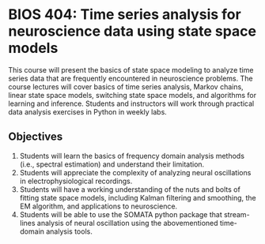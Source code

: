 # BIOS 404: Time series analysis for neuroscience data using state space models

This course will present the basics of state space modeling to analyze time series
data that are frequently encountered in neuroscience problems. The course
lectures will cover basics of time series analysis, Markov chains, linear state space
models, switching state space models, and algorithms for learning and inference.
Students and instructors will work through practical data analysis exercises in
Python in weekly labs.

## Objectives
1. Students will learn the basics of frequency domain analysis methods (i.e.,
spectral estimation) and understand their limitation.
2. Students will appreciate the complexity of analyzing neural oscillations in
electrophysiological recordings.
3. Students will have a working understanding of the nuts and bolts of fitting
state space models, including Kalman filtering and smoothing, the EM
algorithm, and applications to neuroscience.
4. Students will be able to use the SOMATA python package that stream-
lines analysis of neural oscillation using the abovementioned time-domain
analysis tools.